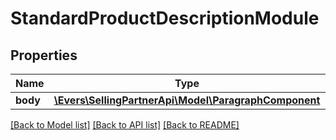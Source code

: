 # StandardProductDescriptionModule

## Properties
Name | Type | Description | Notes
------------ | ------------- | ------------- | -------------
**body** | [**\Evers\SellingPartnerApi\Model\ParagraphComponent**](ParagraphComponent.md) |  | 

[[Back to Model list]](../README.md#documentation-for-models) [[Back to API list]](../README.md#documentation-for-api-endpoints) [[Back to README]](../README.md)


